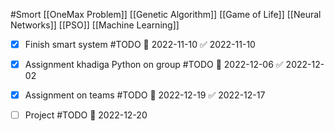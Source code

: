 #Smort 
 [[OneMax Problem]]
[[Genetic Algorithm]]
[[Game of Life]]
[[Neural Networks]]
[[PSO]]
[[Machine Learning]]


- [x] Finish smart system #TODO 📅 2022-11-10 ✅ 2022-11-10
- [x] Assignment khadiga Python on group #TODO 📅 2022-12-06 ✅ 2022-12-02
- [x] Assignment on teams #TODO 📅 2022-12-19 ✅ 2022-12-17
- [ ] Project #TODO 📅 2022-12-20 


